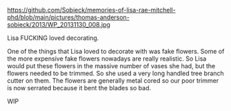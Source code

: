 https://github.com/Sobieck/memories-of-lisa-rae-mitchell-phd/blob/main/pictures/thomas-anderson-sobieck/2013/WP_20131130_008.jpg

Lisa FUCKING loved decorating.

One of the things that Lisa loved to decorate with was fake flowers. Some of the more expensive fake flowers nowadays are really realistic. So Lisa would put these flowers in the massive number of vases she had, but the flowers needed to be trimmed. So she used a very long handled tree branch cutter on them. The flowers are generally metal cored so our poor trimmer is now serrated because it bent the blades so bad.   

WIP
